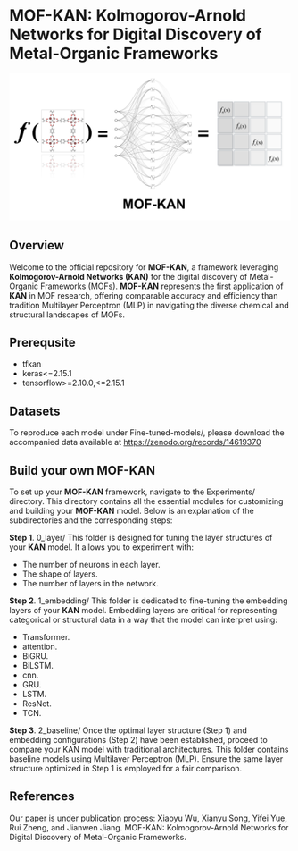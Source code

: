 # MOF-KAN: Kolmogorov-Arnold Networks for Digital Discovery of Metal-Organic Frameworks
![image](https://github.com/xiaoyu961031/MOF-KAN/blob/main/toc.jpg)

## Overview
Welcome to the official repository for **MOF-KAN**, a framework leveraging **Kolmogorov-Arnold Networks (KAN)** for the digital discovery of Metal-Organic Frameworks (MOFs). 
**MOF-KAN** represents the first application of **KAN** in MOF research, offering comparable accuracy and efficiency than tradition Multilayer Perceptron (MLP) in navigating the diverse chemical and structural landscapes of MOFs. 

## Prerequsite
- tfkan
- keras<=2.15.1
- tensorflow>=2.10.0,<=2.15.1

## Datasets
To reproduce each model under Fine-tuned-models/, please download the accompanied data available at https://zenodo.org/records/14619370

## Build your own MOF-KAN
To set up your **MOF-KAN** framework, navigate to the Experiments/ directory. This directory contains all the essential modules for customizing and building your **MOF-KAN** model. Below is an explanation of the subdirectories and the corresponding steps:

**Step 1**. 0_layer/
This folder is designed for tuning the layer structures of your **KAN** model. It allows you to experiment with:
- The number of neurons in each layer.
- The shape of layers.
- The number of layers in the network.

**Step 2**. 1_embedding/
This folder is dedicated to fine-tuning the embedding layers of your **KAN** model. Embedding layers are critical for representing categorical or structural data in a way that the model can interpret using:
- Transformer.
- attention.
- BiGRU.
- BiLSTM.
- cnn.
- GRU.
- LSTM.
- ResNet.
- TCN.

**Step 3**. 2_baseline/
Once the optimal layer structure (Step 1) and embedding configurations (Step 2) have been established, proceed to compare your KAN model with traditional architectures. This folder contains baseline models using Multilayer Perceptron (MLP). Ensure the same layer structure optimized in Step 1 is employed for a fair comparison.

## References
Our paper is under publication process: Xiaoyu Wu, Xianyu Song, Yifei Yue, Rui Zheng, and Jianwen Jiang. MOF-KAN: Kolmogorov-Arnold Networks for Digital Discovery of Metal-Organic Frameworks.
